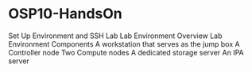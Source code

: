 # OSP10-HandsOn
Set Up Environment and SSH Lab
Lab Environment Overview
Lab Environment Components
A workstation that serves as the jump box
A Controller node
Two Compute nodes
A dedicated storage server
An IPA server
